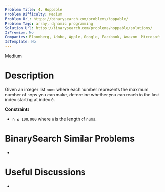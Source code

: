 ```yaml
---
Problem Title: 4. Hoppable
Problem Difficulty: Medium
Problem Url: https://binarysearch.com/problems/hoppable/
Problem Tags: array, dynamic programming
Solution Url: https://binarysearch.com/problems/hoppable/solutions/
IsPremium: No
Companies: Bloomberg, Adobe, Apple, Google, Facebook, Amazon, Microsoft, Uber, Postmates
IsTemplate: No
---
```


<span style="color: ;">Medium</span>

# Description

Given an integer list `nums` where each number represents the maximum number of hops you can make, determine whether you can reach to the last index starting at index `0`.

**Constraints**
- `n ≤ 100,000` where `n` is the length of `nums`.

# BinarySearch Similar Problems

- []()

# Useful Discussions

- []()
